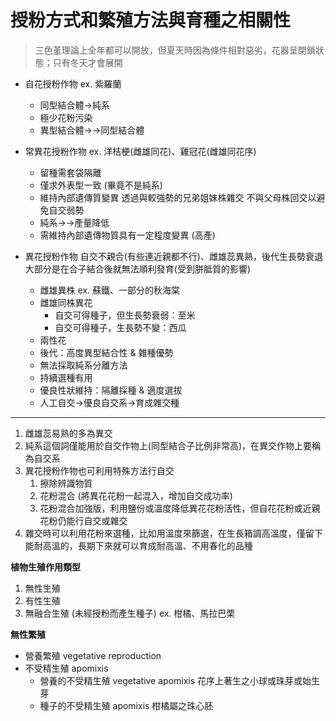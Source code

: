 # 授粉方式和繁殖方法與育種之相關性

> 三色堇理論上全年都可以開放，但夏天時因為條件相對惡劣，花器呈閉鎖狀態；只有冬天才會展開

+ 自花授粉作物 ex. 紫羅蘭
  + 同型結合體→純系
  + 極少花粉污染
  + 異型結合體→→同型結合體

+ 常異花授粉作物 ex. 洋桔梗(雌雄同花)、雞冠花(雌雄同花序)
  + 留種需套袋隔離
  + 僅求外表型一致 (畢竟不是純系)
  + 維持內部遺傳質變異
    透過與較強勢的兄弟姐妹株雜交
    不與父母株回交以避免自交弱勢
  + 純系→→產量降低
  + 需維持內部遺傳物質具有一定程度變異 (高產)
+ 異花授粉作物
  自交不親合(有些連近親都不行)、雌雄蕊異熟，後代生長勢衰退
  大部分是在合子結合後就無法順利發育(受到胼胝質的影響)
  + 雌雄異株 ex. 蘇鐵、一部分的秋海棠
  + 雌雄同株異花
    + 自交可得種子，但生長勢衰弱：至米
    + 自交可得種子，生長勢不變：西瓜
  + 兩性花
  + 後代：高度異型結合性 & 雜種優勢
  + 無法採取純系分離方法
  + 持續選種有用
  + 優良性狀維持：隔離採種 & 適度選拔
  + 人工自交→優良自交系→育成雜交種

---

1. 雌雄蕊易熟的多為異交
2. 純系這個詞僅能用於自交作物上(同型結合子比例非常高)，在異交作物上要稱為自交系
3. 異花授粉作物也可利用特殊方法行自交
   1. 擦除辨識物質
   2. 花粉混合 (將異花花粉一起混入，增加自交成功率)
   3. 花粉混合加強版，利用鹽份或溫度降低異花花粉活性，但自花花粉或近親花粉仍能行自交或雜交
4. 雜交時可以利用花粉來選種，比如用溫度來篩選，在生長箱調高溫度，僅留下能耐高溫的，長期下來就可以育成耐高溫、不用春化的品種

**植物生殖作用類型**

1. 無性生殖
2. 有性生殖
3. 無融合生殖 (未經授粉而產生種子) ex. 柑橘、馬拉巴栗

**無性繁殖**

+ 營養繁殖 vegetative reproduction
+ 不受精生殖 apomixis
  + 營養的不受精生殖 vegetative apomixis
    花序上著生之小球或珠芽或始生芽
  + 種子的不受精生殖 apomixis
    柑橘屬之珠心胚